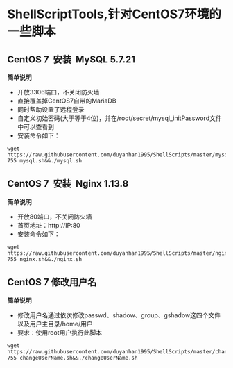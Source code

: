 # ShellScriptTools,针对CentOS7环境的一些脚本

## CentOS 7  安装  MySQL 5.7.21
**简单说明**
- 开放3306端口，不关闭防火墙
- 直接覆盖掉CentOS7自带的MariaDB
- 同时帮助设置了远程登录
- 自定义初始密码(大于等于4位)，并在/root/secret/mysql_initPassword文件中可以查看到
- 安装命令如下：
```
wget https://raw.githubusercontent.com/duyanhan1995/ShellScripts/master/mysql.sh&&chmod 755 mysql.sh&&./mysql.sh
```

## CentOS 7  安装  Nginx 1.13.8
**简单说明**
- 开放80端口，不关闭防火墙
- 首页地址：http://IP:80
- 安装命令如下：
```
wget https://raw.githubusercontent.com/duyanhan1995/ShellScripts/master/nginx.sh&&chmod 755 nginx.sh&&./nginx.sh
```

## CentOS 7  修改用户名
**简单说明**
- 修改用户名通过依次修改passwd、shadow、group、gshadow这四个文件以及用户主目录/home/用户
- 要求：使用root用户执行此脚本
```
wget https://raw.githubusercontent.com/duyanhan1995/ShellScripts/master/changeUserName.sh&&chmod 755 changeUserName.sh&&./changeUserName.sh
```
